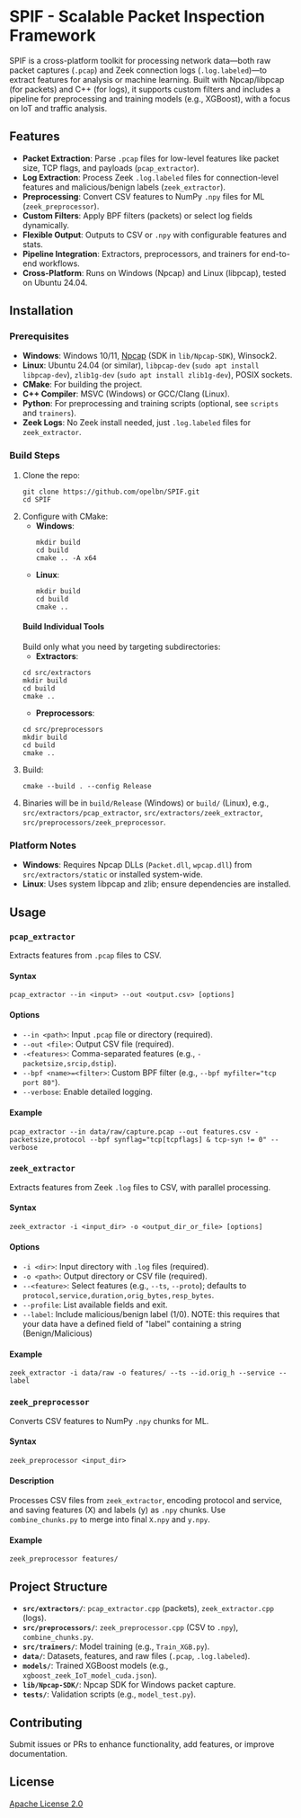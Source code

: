 # SPIF - Scalable Packet Inspection Framework

SPIF is a cross-platform toolkit for processing network data—both raw packet captures (`.pcap`) and Zeek connection logs (`.log.labeled`)—to extract features for analysis or machine learning. Built with Npcap/libpcap (for packets) and C++ (for logs), it supports custom filters and includes a pipeline for preprocessing and training models (e.g., XGBoost), with a focus on IoT and traffic analysis.

## Features
* **Packet Extraction**: Parse `.pcap` files for low-level features like packet size, TCP flags, and payloads (`pcap_extractor`).
* **Log Extraction**: Process Zeek `.log.labeled` files for connection-level features and malicious/benign labels (`zeek_extractor`).
* **Preprocessing**: Convert CSV features to NumPy `.npy` files for ML (`zeek_preprocessor`).
* **Custom Filters**: Apply BPF filters (packets) or select log fields dynamically.
* **Flexible Output**: Outputs to CSV or `.npy` with configurable features and stats.
* **Pipeline Integration**: Extractors, preprocessors, and trainers for end-to-end workflows.
* **Cross-Platform**: Runs on Windows (Npcap) and Linux (libpcap), tested on Ubuntu 24.04.

## Installation

### Prerequisites
* **Windows**: Windows 10/11, [Npcap](https://npcap.com/#download) (SDK in `lib/Npcap-SDK`), Winsock2.
* **Linux**: Ubuntu 24.04 (or similar), `libpcap-dev` (`sudo apt install libpcap-dev`), `zlib1g-dev` (`sudo apt install zlib1g-dev`), POSIX sockets.
* **CMake**: For building the project.
* **C++ Compiler**: MSVC (Windows) or GCC/Clang (Linux).
* **Python**: For preprocessing and training scripts (optional, see `scripts` and `trainers`).
* **Zeek Logs**: No Zeek install needed, just `.log.labeled` files for `zeek_extractor`.

### Build Steps
1. Clone the repo:
   ```
   git clone https://github.com/opelbn/SPIF.git
   cd SPIF
   ```
2. Configure with CMake:
   * **Windows**:
     ```
     mkdir build
     cd build
     cmake .. -A x64
     ```
   * **Linux**:
     ```
     mkdir build
     cd build
     cmake ..
     ```
   #### Build Individual Tools
   Build only what you need by targeting subdirectories:
   * **Extractors**:
   ```
   cd src/extractors
   mkdir build
   cd build
   cmake ..
   ```
   * **Preprocessors**:
   ```
   cd src/preprocessors
   mkdir build
   cd build
   cmake .. 
   ```
3. Build:
   ```
   cmake --build . --config Release
   ```
4. Binaries will be in `build/Release` (Windows) or `build/` (Linux), e.g., `src/extractors/pcap_extractor`, `src/extractors/zeek_extractor`, `src/preprocessors/zeek_preprocessor`.

### Platform Notes
* **Windows**: Requires Npcap DLLs (`Packet.dll`, `wpcap.dll`) from `src/extractors/static` or installed system-wide.
* **Linux**: Uses system libpcap and zlib; ensure dependencies are installed.

## Usage

### `pcap_extractor`
Extracts features from `.pcap` files to CSV.

#### Syntax
```
pcap_extractor --in <input> --out <output.csv> [options]
```

#### Options
* `--in <path>`: Input `.pcap` file or directory (required).
* `--out <file>`: Output CSV file (required).
* `-<features>`: Comma-separated features (e.g., `-packetsize,srcip,dstip`).
* `--bpf <name>=<filter>`: Custom BPF filter (e.g., `--bpf myfilter="tcp port 80"`).
* `--verbose`: Enable detailed logging.

#### Example
```
pcap_extractor --in data/raw/capture.pcap --out features.csv -packetsize,protocol --bpf synflag="tcp[tcpflags] & tcp-syn != 0" --verbose
```

### `zeek_extractor`
Extracts features from Zeek `.log` files to CSV, with parallel processing.

#### Syntax
```
zeek_extractor -i <input_dir> -o <output_dir_or_file> [options]
```

#### Options
* `-i <dir>`: Input directory with `.log` files (required).
* `-o <path>`: Output directory or CSV file (required).
* `--<feature>`: Select features (e.g., `--ts`, `--proto`); defaults to `protocol,service,duration,orig_bytes,resp_bytes`.
* `--profile`: List available fields and exit.
* `--label`: Include malicious/benign label (1/0). NOTE: this requires that your data have a defined field of "label" containing a string (Benign/Malicious)

#### Example
```
zeek_extractor -i data/raw -o features/ --ts --id.orig_h --service --label
```

### `zeek_preprocessor`
Converts CSV features to NumPy `.npy` chunks for ML.

#### Syntax
```
zeek_preprocessor <input_dir>
```

#### Description
Processes CSV files from `zeek_extractor`, encoding protocol and service, and saving features (X) and labels (y) as `.npy` chunks. Use `combine_chunks.py` to merge into final `X.npy` and `y.npy`.

#### Example
```
zeek_preprocessor features/
```

## Project Structure
* **`src/extractors/`**: `pcap_extractor.cpp` (packets), `zeek_extractor.cpp` (logs).
* **`src/preprocessors/`**: `zeek_preprocessor.cpp` (CSV to `.npy`), `combine_chunks.py`.
* **`src/trainers/`**: Model training (e.g., `Train_XGB.py`).
* **`data/`**: Datasets, features, and raw files (`.pcap`, `.log.labeled`).
* **`models/`**: Trained XGBoost models (e.g., `xgboost_zeek_IoT_model_cuda.json`).
* **`lib/Npcap-SDK/`**: Npcap SDK for Windows packet capture.
* **`tests/`**: Validation scripts (e.g., `model_test.py`).

## Contributing
Submit issues or PRs to enhance functionality, add features, or improve documentation.

## License
[Apache License 2.0](LICENSE)